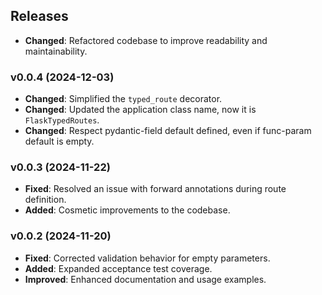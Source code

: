 ## Releases

- **Changed**: Refactored codebase to improve readability and maintainability.

### v0.0.4 (2024-12-03)

- **Changed**: Simplified the `typed_route` decorator.
- **Changed**: Updated the application class name, now it is `FlaskTypedRoutes`.
- **Changed**: Respect pydantic-field default defined, even if func-param default is empty.

### v0.0.3 (2024-11-22)

- **Fixed**: Resolved an issue with forward annotations during route definition.
- **Added**: Cosmetic improvements to the codebase.

### v0.0.2 (2024-11-20)

- **Fixed**: Corrected validation behavior for empty parameters.
- **Added**: Expanded acceptance test coverage.
- **Improved**: Enhanced documentation and usage examples.